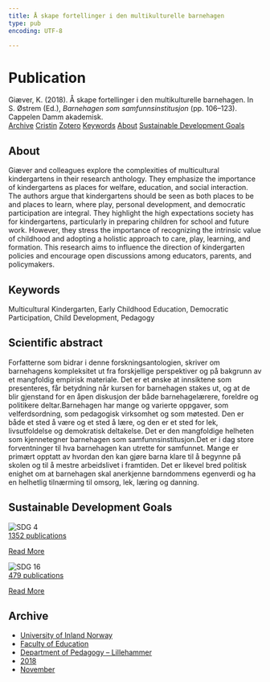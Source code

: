 ```yaml
---
title: Å skape fortellinger i den multikulturelle barnehagen
type: pub
encoding: UTF-8

---
```

<h1>Publication</h1>
<article id="csl-bib-container-IKFRVZBN" class="csl-bib-container">
  <div class="csl-bib-body"> <div class="csl-entry">Giæver, K. (2018). Å skape fortellinger i den multikulturelle barnehagen. In S. Østrem (Ed.), <i>Barnehagen som samfunnsinstitusjon</i> (pp. 106–123). Cappelen Damm akademisk.</div> </div>
  <div class="csl-bib-buttons">
    <a href="#taxonomy-article-IKFRVZBN" alt="archive" class="csl-bib-button">Archive</a>
    <a href="https://app.cristin.no/results/show.jsf?id=1637778" alt="Cristin" class="csl-bib-button">Cristin</a>
    <a href="http://zotero.org/groups/5881554/items/IKFRVZBN" alt="Zotero" class="csl-bib-button">Zotero</a>
    <a href="#keywords-article-IKFRVZBN" alt="keywords" class="csl-bib-button">Keywords</a>
    <a href="#about-article-IKFRVZBN" alt="about_pub" class="csl-bib-button">About</a>
    <a href="#sdg-article-IKFRVZBN" alt="sdg" class="csl-bib-button">Sustainable Development Goals</a>
  </div>
  <div id="csl-bib-meta-container-IKFRVZBN"></div>
</article>
<div id="csl-bib-meta-IKFRVZBN" class="csl-bib-meta">
  <article id="about-article-IKFRVZBN" class="about_pub-article">
    <h1>About</h1>
    Giæver and colleagues explore the complexities of multicultural kindergartens in their research anthology. They emphasize the importance of kindergartens as places for welfare, education, and social interaction. The authors argue that kindergartens should be seen as both places to be and places to learn, where play, personal development, and democratic participation are integral. They highlight the high expectations society has for kindergartens, particularly in preparing children for school and future work. However, they stress the importance of recognizing the intrinsic value of childhood and adopting a holistic approach to care, play, learning, and formation. This research aims to influence the direction of kindergarten policies and encourage open discussions among educators, parents, and policymakers.
  </article>
  <article id="keywords-article-IKFRVZBN" class="keywords-article">
    <h1>Keywords</h1>
    Multicultural Kindergarten, Early Childhood Education, Democratic Participation, Child Development, Pedagogy
  </article>
  <article id="abstract-article-IKFRVZBN" class="abstract-article">
    <h1>Scientific abstract</h1>
    Forfatterne som bidrar i denne forskningsantologien, skriver om barnehagens kompleksitet ut fra forskjellige perspektiver og på bakgrunn av et mangfoldig empirisk materiale. Det er et ønske at innsiktene som presenteres, får betydning når kursen for barnehagen stakes ut, og at de blir gjenstand for en åpen diskusjon der både barnehagelærere, foreldre og politikere deltar.Barnehagen har mange og varierte oppgaver, som velferdsordning, som pedagogisk virksomhet og som møtested. Den er både et sted å være og et sted å lære, og den er et sted for lek, livsutfoldelse og demokratisk deltakelse. Det er den mangfoldige helheten som kjennetegner barnehagen som samfunnsinstitusjon.Det er i dag store forventninger til hva barnehagen kan utrette for samfunnet. Mange er primært opptatt av hvordan den kan gjøre barna klare til å begynne på skolen og til å mestre arbeidslivet i framtiden. Det er likevel bred politisk enighet om at barnehagen skal anerkjenne barndommens egenverdi og ha en helhetlig tilnærming til omsorg, lek, læring og danning.
  </article>
  <article id="sdg-article-IKFRVZBN" class="sdg-article">
    <h1>Sustainable Development Goals</h1>
    <div class="sdg-container"><div id="sdg4" class="sdg">
        <img src="{{< params subfolder >}}images/sdg/sdg04_en.png" class="image" alt="SDG 4">
        <div class="sdg-overlay">
          <a href="/en/archive/?key=?sdg=4#archive" class="sdg-publication-count"><span>1352</span> publications</a>
          <p><a href="https://sdgs.un.org/goals/goal4" class="sdg-read-more">Read More</a></p>
        </div>
      </div> <div id="sdg16" class="sdg">
        <img src="{{< params subfolder >}}images/sdg/sdg16_en.png" class="image" alt="SDG 16">
        <div class="sdg-overlay">
          <a href="/en/archive/?key=?sdg=16#archive" class="sdg-publication-count"><span>479</span> publications</a>
          <p><a href="https://sdgs.un.org/goals/goal16" class="sdg-read-more">Read More</a></p>
        </div>
      </div></div>
  </article>
  <article id="taxonomy-article-IKFRVZBN" class="taxonomy-article">
    <h1>Archive</h1>
    <ul>
      <li>
        <a href="/en/archive/?key=3DCRN523">University of Inland Norway</a>
      </li>
      <li>
        <a href="/en/archive/?key=WYNZA47F">Faculty of Education</a>
      </li>
      <li>
        <a href="/en/archive/?key=L8MA547R">Department of Pedagogy – Lillehammer</a>
      </li>
      <li>
        <a href="/en/archive/?key=X2Y974UN">2018</a>
      </li>
      <li>
        <a href="/en/archive/?key=P4Q39ASJ">November</a>
      </li>
    </ul>
  </article>
</div>
